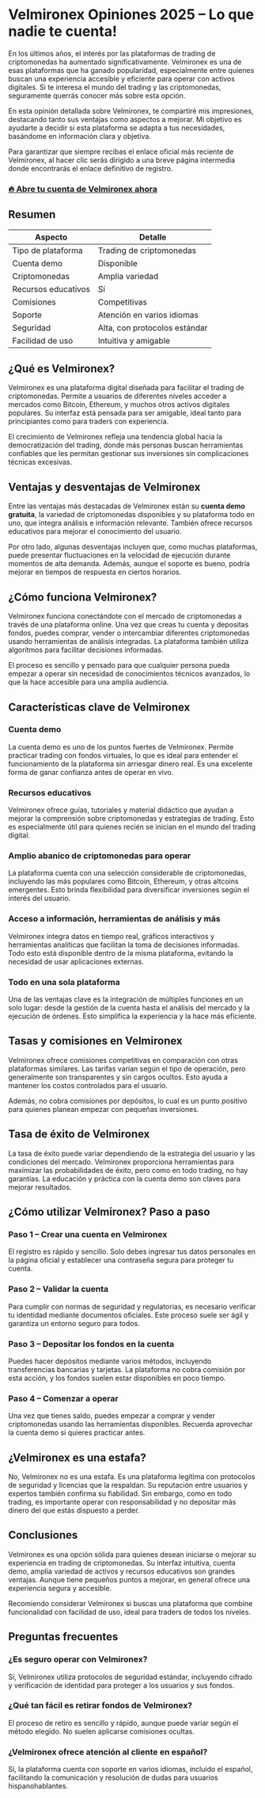 # Velmironex Opiniones 2025 – Lo que nadie te cuenta!
 

En los últimos años, el interés por las plataformas de trading de criptomonedas ha aumentado significativamente. Velmironex es una de esas plataformas que ha ganado popularidad, especialmente entre quienes buscan una experiencia accesible y eficiente para operar con activos digitales. Si te interesa el mundo del trading y las criptomonedas, seguramente querrás conocer más sobre esta opción.

En esta opinión detallada sobre Velmironex, te compartiré mis impresiones, destacando tanto sus ventajas como aspectos a mejorar. Mi objetivo es ayudarte a decidir si esta plataforma se adapta a tus necesidades, basándome en información clara y objetiva.

Para garantizar que siempre recibas el enlace oficial más reciente de Velmironex, al hacer clic serás dirigido a una breve página intermedia donde encontrarás el enlace definitivo de registro.

### [🔥 Abre tu cuenta de Velmironex ahora](https://github.com/RandyArnold6150/comprehensive-rust/blob/main/427es.md)
## Resumen

| Aspecto                | Detalle                            |
|-----------------------|----------------------------------|
| Tipo de plataforma     | Trading de criptomonedas          |
| Cuenta demo           | Disponible                       |
| Criptomonedas         | Amplia variedad                  |
| Recursos educativos   | Sí                              |
| Comisiones            | Competitivas                    |
| Soporte               | Atención en varios idiomas       |
| Seguridad             | Alta, con protocolos estándar   |
| Facilidad de uso      | Intuitiva y amigable             |

## ¿Qué es Velmironex?

Velmironex es una plataforma digital diseñada para facilitar el trading de criptomonedas. Permite a usuarios de diferentes niveles acceder a mercados como Bitcoin, Ethereum, y muchos otros activos digitales populares. Su interfaz está pensada para ser amigable, ideal tanto para principiantes como para traders con experiencia.

El crecimiento de Velmironex refleja una tendencia global hacia la democratización del trading, donde más personas buscan herramientas confiables que les permitan gestionar sus inversiones sin complicaciones técnicas excesivas.

## Ventajas y desventajas de Velmironex

Entre las ventajas más destacadas de Velmironex están su **cuenta demo gratuita**, la variedad de criptomonedas disponibles y su plataforma todo en uno, que integra análisis e información relevante. También ofrece recursos educativos para mejorar el conocimiento del usuario.

Por otro lado, algunas desventajas incluyen que, como muchas plataformas, puede presentar fluctuaciones en la velocidad de ejecución durante momentos de alta demanda. Además, aunque el soporte es bueno, podría mejorar en tiempos de respuesta en ciertos horarios.

## ¿Cómo funciona Velmironex?

Velmironex funciona conectándote con el mercado de criptomonedas a través de una plataforma online. Una vez que creas tu cuenta y depositas fondos, puedes comprar, vender o intercambiar diferentes criptomonedas usando herramientas de análisis integradas. La plataforma también utiliza algoritmos para facilitar decisiones informadas.

El proceso es sencillo y pensado para que cualquier persona pueda empezar a operar sin necesidad de conocimientos técnicos avanzados, lo que la hace accesible para una amplia audiencia.

## Características clave de Velmironex

### Cuenta demo

La cuenta demo es uno de los puntos fuertes de Velmironex. Permite practicar trading con fondos virtuales, lo que es ideal para entender el funcionamiento de la plataforma sin arriesgar dinero real. Es una excelente forma de ganar confianza antes de operar en vivo.

### Recursos educativos

Velmironex ofrece guías, tutoriales y material didáctico que ayudan a mejorar la comprensión sobre criptomonedas y estrategias de trading. Esto es especialmente útil para quienes recién se inician en el mundo del trading digital.

### Amplio abanico de criptomonedas para operar

La plataforma cuenta con una selección considerable de criptomonedas, incluyendo las más populares como Bitcoin, Ethereum, y otras altcoins emergentes. Esto brinda flexibilidad para diversificar inversiones según el interés del usuario.

### Acceso a información, herramientas de análisis y más

Velmironex integra datos en tiempo real, gráficos interactivos y herramientas analíticas que facilitan la toma de decisiones informadas. Todo esto está disponible dentro de la misma plataforma, evitando la necesidad de usar aplicaciones externas.

### Todo en una sola plataforma

Una de las ventajas clave es la integración de múltiples funciones en un solo lugar: desde la gestión de la cuenta hasta el análisis del mercado y la ejecución de órdenes. Esto simplifica la experiencia y la hace más eficiente.

## Tasas y comisiones en Velmironex

Velmironex ofrece comisiones competitivas en comparación con otras plataformas similares. Las tarifas varían según el tipo de operación, pero generalmente son transparentes y sin cargos ocultos. Esto ayuda a mantener los costos controlados para el usuario.

Además, no cobra comisiones por depósitos, lo cual es un punto positivo para quienes planean empezar con pequeñas inversiones.

## Tasa de éxito de Velmironex

La tasa de éxito puede variar dependiendo de la estrategia del usuario y las condiciones del mercado. Velmironex proporciona herramientas para maximizar las probabilidades de éxito, pero como en todo trading, no hay garantías. La educación y práctica con la cuenta demo son claves para mejorar resultados.

## ¿Cómo utilizar Velmironex? Paso a paso

### Paso 1 – Crear una cuenta en Velmironex

El registro es rápido y sencillo. Solo debes ingresar tus datos personales en la página oficial y establecer una contraseña segura para proteger tu cuenta.

### Paso 2 – Validar la cuenta

Para cumplir con normas de seguridad y regulatorias, es necesario verificar tu identidad mediante documentos oficiales. Este proceso suele ser ágil y garantiza un entorno seguro para todos.

### Paso 3 – Depositar los fondos en la cuenta

Puedes hacer depósitos mediante varios métodos, incluyendo transferencias bancarias y tarjetas. La plataforma no cobra comisión por esta acción, y los fondos suelen estar disponibles en poco tiempo.

### Paso 4 – Comenzar a operar

Una vez que tienes saldo, puedes empezar a comprar y vender criptomonedas usando las herramientas disponibles. Recuerda aprovechar la cuenta demo si quieres practicar antes.

## ¿Velmironex es una estafa?

No, Velmironex no es una estafa. Es una plataforma legítima con protocolos de seguridad y licencias que la respaldan. Su reputación entre usuarios y expertos también confirma su fiabilidad. Sin embargo, como en todo trading, es importante operar con responsabilidad y no depositar más dinero del que estás dispuesto a perder.

## Conclusiones

Velmironex es una opción sólida para quienes desean iniciarse o mejorar su experiencia en trading de criptomonedas. Su interfaz intuitiva, cuenta demo, amplia variedad de activos y recursos educativos son grandes ventajas. Aunque tiene pequeños puntos a mejorar, en general ofrece una experiencia segura y accesible.

Recomiendo considerar Velmironex si buscas una plataforma que combine funcionalidad con facilidad de uso, ideal para traders de todos los niveles.

## Preguntas frecuentes

### ¿Es seguro operar con Velmironex?

Sí, Velmironex utiliza protocolos de seguridad estándar, incluyendo cifrado y verificación de identidad para proteger a los usuarios y sus fondos.

### ¿Qué tan fácil es retirar fondos de Velmironex?

El proceso de retiro es sencillo y rápido, aunque puede variar según el método elegido. No suelen aplicarse comisiones ocultas.

### ¿Velmironex ofrece atención al cliente en español?

Sí, la plataforma cuenta con soporte en varios idiomas, incluido el español, facilitando la comunicación y resolución de dudas para usuarios hispanohablantes.